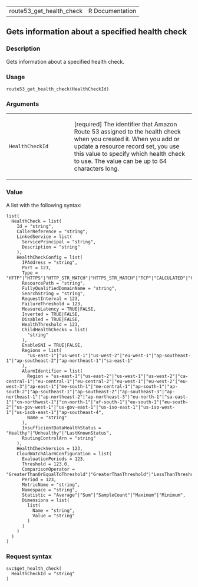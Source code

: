<table style="width: 100%;">
<tbody>
<tr class="odd">
<td>route53_get_health_check</td>
<td style="text-align: right;">R Documentation</td>
</tr>
</tbody>
</table>

## Gets information about a specified health check

### Description

Gets information about a specified health check.

### Usage

    route53_get_health_check(HealthCheckId)

### Arguments

<table>
<colgroup>
<col style="width: 35%" />
<col style="width: 65%" />
</colgroup>
<tbody>
<tr class="odd">
<td><code
id="route53_get_health_check_:_HealthCheckId">HealthCheckId</code></td>
<td><p>[required] The identifier that Amazon Route 53 assigned to the
health check when you created it. When you add or update a resource
record set, you use this value to specify which health check to use. The
value can be up to 64 characters long.</p></td>
</tr>
</tbody>
</table>

### Value

A list with the following syntax:

    list(
      HealthCheck = list(
        Id = "string",
        CallerReference = "string",
        LinkedService = list(
          ServicePrincipal = "string",
          Description = "string"
        ),
        HealthCheckConfig = list(
          IPAddress = "string",
          Port = 123,
          Type = "HTTP"|"HTTPS"|"HTTP_STR_MATCH"|"HTTPS_STR_MATCH"|"TCP"|"CALCULATED"|"CLOUDWATCH_METRIC"|"RECOVERY_CONTROL",
          ResourcePath = "string",
          FullyQualifiedDomainName = "string",
          SearchString = "string",
          RequestInterval = 123,
          FailureThreshold = 123,
          MeasureLatency = TRUE|FALSE,
          Inverted = TRUE|FALSE,
          Disabled = TRUE|FALSE,
          HealthThreshold = 123,
          ChildHealthChecks = list(
            "string"
          ),
          EnableSNI = TRUE|FALSE,
          Regions = list(
            "us-east-1"|"us-west-1"|"us-west-2"|"eu-west-1"|"ap-southeast-1"|"ap-southeast-2"|"ap-northeast-1"|"sa-east-1"
          ),
          AlarmIdentifier = list(
            Region = "us-east-1"|"us-east-2"|"us-west-1"|"us-west-2"|"ca-central-1"|"eu-central-1"|"eu-central-2"|"eu-west-1"|"eu-west-2"|"eu-west-3"|"ap-east-1"|"me-south-1"|"me-central-1"|"ap-south-1"|"ap-south-2"|"ap-southeast-1"|"ap-southeast-2"|"ap-southeast-3"|"ap-northeast-1"|"ap-northeast-2"|"ap-northeast-3"|"eu-north-1"|"sa-east-1"|"cn-northwest-1"|"cn-north-1"|"af-south-1"|"eu-south-1"|"eu-south-2"|"us-gov-west-1"|"us-gov-east-1"|"us-iso-east-1"|"us-iso-west-1"|"us-isob-east-1"|"ap-southeast-4",
            Name = "string"
          ),
          InsufficientDataHealthStatus = "Healthy"|"Unhealthy"|"LastKnownStatus",
          RoutingControlArn = "string"
        ),
        HealthCheckVersion = 123,
        CloudWatchAlarmConfiguration = list(
          EvaluationPeriods = 123,
          Threshold = 123.0,
          ComparisonOperator = "GreaterThanOrEqualToThreshold"|"GreaterThanThreshold"|"LessThanThreshold"|"LessThanOrEqualToThreshold",
          Period = 123,
          MetricName = "string",
          Namespace = "string",
          Statistic = "Average"|"Sum"|"SampleCount"|"Maximum"|"Minimum",
          Dimensions = list(
            list(
              Name = "string",
              Value = "string"
            )
          )
        )
      )
    )

### Request syntax

    svc$get_health_check(
      HealthCheckId = "string"
    )
